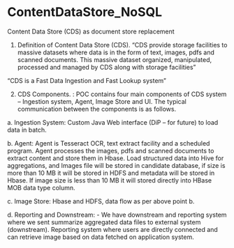 # ContentDataStore_NoSQL
Content Data Store (CDS) as document store replacement

1.	Definition of Content Data Store (CDS).
 “CDS provide storage facilities to massive datasets where data is in the form of text, images, pdfs and scanned documents. This massive dataset organized, manipulated, processed and managed by CDS along with storage facilities”

“CDS is a Fast Data Ingestion and Fast Lookup system”

2.	CDS Components. : POC contains four main components of CDS system – Ingestion system, Agent, Image Store and UI. The typical communication between the components is as follows.

a.	Ingestion System: Custom Java Web interface (DiP – for future) to load data in batch. 

b.	Agent: Agent is Tesseract OCR, text extract facility and a scheduled program. Agent processes the images, pdfs and scanned documents to extract content and store them in Hbase. Load structured data into Hive for aggregations, and Images file will be stored in candidate database, if size is more than 10 MB it will be stored in HDFS and metadata will be stored in Hbase. If image size is less than 10 MB it will stored directly into HBase MOB data type column.

c.	Image Store: Hbase and HDFS, data flow as per above point b.

d.	Reporting and Downstream: - We have downstream and reporting system where we sent summarize aggregated data files to external system (downstream). Reporting system where users are directly connected and can retrieve image based on data fetched on application system.
